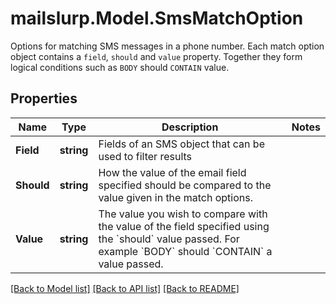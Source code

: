 # mailslurp.Model.SmsMatchOption
Options for matching SMS messages in a phone number. Each match option object contains a `field`, `should` and `value` property. Together they form logical conditions such as `BODY` should `CONTAIN` value.
## Properties

Name | Type | Description | Notes
------------ | ------------- | ------------- | -------------
**Field** | **string** | Fields of an SMS object that can be used to filter results | 
**Should** | **string** | How the value of the email field specified should be compared to the value given in the match options. | 
**Value** | **string** | The value you wish to compare with the value of the field specified using the &#x60;should&#x60; value passed. For example &#x60;BODY&#x60; should &#x60;CONTAIN&#x60; a value passed. | 

[[Back to Model list]](../README#documentation-for-models) [[Back to API list]](../README#documentation-for-api-endpoints) [[Back to README]](../README)

